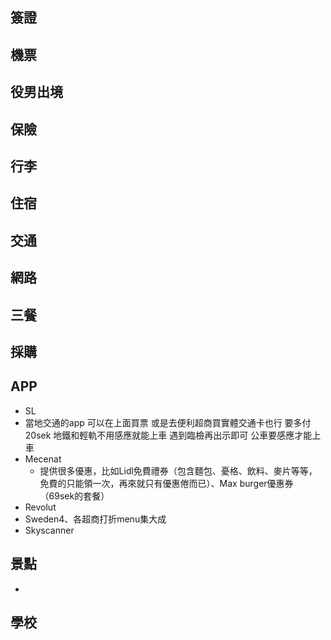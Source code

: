 
## 簽證

## 機票

## 役男出境

## 保險

## 行李

## 住宿

## 交通

## 網路

## 三餐

## 採購

## APP

- SL
- 當地交通的app 可以在上面買票 或是去便利超商買實體交通卡也行 要多付20sek  地鐵和輕軌不用感應就能上車 遇到臨檢再出示即可 公車要感應才能上車
- Mecenat
	- 提供很多優惠，比如Lidl免費禮券（包含麵包、憂格、飲料、麥片等等，免費的只能領一次，再來就只有優惠倦而已）、Max burger優惠券（69sek的套餐）
- Revolut
- Sweden4、各超商打折menu集大成
- Skyscanner

## 景點

- 
## 學校
